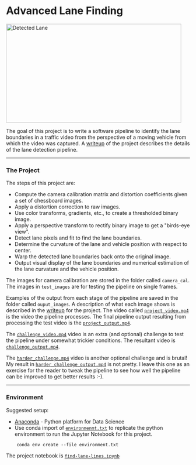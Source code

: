 # Advanced Lane Finding

<p>
<img width="480" height="270" src="./output_images/project_output.gif" alt="Detected Lane">
</p>

The goal of this project is to write a software pipeline to identify the lane boundaries in a traffic video from the perspective of a moving vehicle from which the video was captured. A [writeup](./writeup_report.md) of the project describes the details of the lane detection pipeline.  

---

### The Project

The steps of this project are:

* Compute the camera calibration matrix and distortion coefficients given a set of chessboard images.
* Apply a distortion correction to raw images.
* Use color transforms, gradients, etc., to create a thresholded binary image.
* Apply a perspective transform to rectify binary image to get a "birds-eye view".
* Detect lane pixels and fit to find the lane boundaries.
* Determine the curvature of the lane and vehicle position with respect to center.
* Warp the detected lane boundaries back onto the original image.
* Output visual display of the lane boundaries and numerical estimation of the lane curvature and the vehicle position.

The images for camera calibration are stored in the folder called `camera_cal`.  The images in `test_images` are for testing the pipeline on single frames.

Examples of the output from each stage of the pipeline are saved in the folder called `ouput_images`. A description of what each image shows is described in the [writeup](./writeup_report.md) for the project. The video called [`project_video.mp4`](./test_videos/project_video.mp4) is the video the pipeline processes. The final pipeline output resulting from processing the test video is the [`project_output.mp4`](./output_videos/project_output.mp4).

The [`challenge_video.mp4`](./test_videos/challenge_video.mp4) video is an extra (and optional) challenge to test the pipeline under somewhat trickier conditions. The resultant video is [`challenge_output.mp4`](./output_videos/challenge_output.mp4).

The [`harder_challenge.mp4`](./test_videos/harder_challenge.mp4) video is another optional challenge and is brutal! My result in [`harder_challenge_output.mp4`](./output_videos/harder_challenge_output.mp4) is not pretty. I leave this one as an exercise for the reader to tweak the pipeline to see how well the pipeline can be improved to get better results :-).

---

### Environment

Suggested setup:
* [Anaconda](https://www.anaconda.com/download/) - Python platform for Data Science
* Use conda import of [`environmenmt.txt`](./environment.txt) to replicate the python environment to run the Jupyter Notebook for this project.
```
    conda env create --file environment.txt
```

The project notebook is [`find-lane-lines.ipynb`](./find-lane-lines.ipynb)
